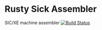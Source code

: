 # Rusty Sick Assembler

SIC/XE machine assembler
[![Build Status](https://travis-ci.org/oddcoder/sickassembler.svg?branch=master)](https://travis-ci.org/oddcoder/sickassembler)
